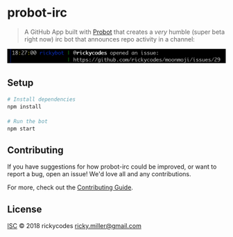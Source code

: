 # probot-irc

> A GitHub App built with [Probot](https://github.com/probot/probot) that creates a _very_ humble (super beta right now) irc bot that announces repo activity in a channel:

<img src='example.png' />

## Setup

```sh
# Install dependencies
npm install

# Run the bot
npm start
```

## Contributing

If you have suggestions for how probot-irc could be improved, or want to report a bug, open an issue! We'd love all and any contributions.

For more, check out the [Contributing Guide](CONTRIBUTING.md).

## License

[ISC](LICENSE) © 2018 rickycodes <ricky.miller@gmail.com>
